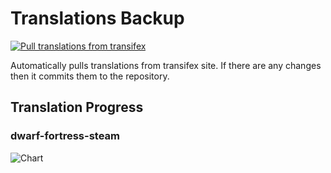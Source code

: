 # Translations Backup

[![Pull translations from transifex](https://github.com/dfint/translations-backup/actions/workflows/pull-translations.yml/badge.svg)](https://github.com/dfint/translations-backup/actions/workflows/pull-translations.yml)

Automatically pulls translations from transifex site. If there are any changes then it commits them to the repository.

## Translation Progress

### dwarf-fortress-steam

![Chart](https://quickchart.io/chart/render/sf-a8bfb45a-9aa2-4273-b43c-f38755c6646b)
<!--
### dwarf-fortress

![Chart](https://quickchart.io/chart/render/sf-6cdfbdce-c869-42ab-8568-8576eeca2a17)
-->